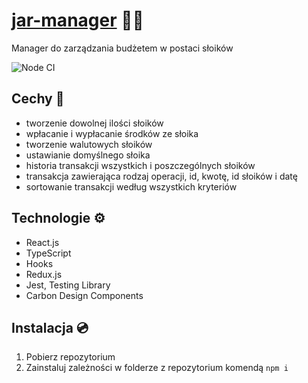 # [jar-manager]() 🍯💸
Manager do zarządzania budżetem w postaci słoików

![Node CI](https://github.com/alk831/jar-manager/workflows/Node%20CI/badge.svg?branch=master)

## Cechy 🚀
- tworzenie dowolnej ilości słoików
- wpłacanie i wypłacanie środków ze słoika
- tworzenie walutowych słoików
- ustawianie domyślnego słoika
- historia transakcji wszystkich i poszczególnych słoików
- transakcja zawierająca rodzaj operacji, id, kwotę, id słoików i datę
- sortowanie transakcji według wszystkich kryteriów

## Technologie ⚙️
- React.js
- TypeScript
- Hooks
- Redux.js
- Jest, Testing Library
- Carbon Design Components

## Instalacja 💿

1. Pobierz repozytorium
2. Zainstaluj zależności w folderze z repozytorium komendą `npm i`
